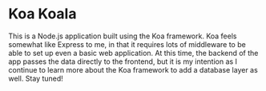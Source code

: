 # Koa Koala

This is a Node.js application built using the Koa framework. Koa feels somewhat like Express to me, in that it requires lots of middleware to be able to set up even a basic web application. At this time, the backend of the app passes the data directly to the frontend, but it is my intention as I continue to learn more about the Koa framework to add a database layer as well. Stay tuned!

